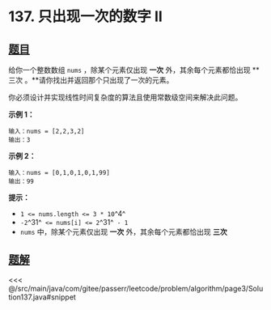 # 137. 只出现一次的数字 II

## [题目](https://leetcode.cn/problems/single-number-ii/)
给你一个整数数组 `nums` ，除某个元素仅出现 **一次** 外，其余每个元素都恰出现 **三次 。**请你找出并返回那个只出现了一次的元素。

你必须设计并实现线性时间复杂度的算法且使用常数级空间来解决此问题。

**示例 1：**

```
输入：nums = [2,2,3,2]
输出：3
```

**示例 2：**

```
输入：nums = [0,1,0,1,0,1,99]
输出：99
```

**提示：**

* `1 <= nums.length <= 3 * 10`^4^
* `-2`^31^` <= nums[i] <= 2`^31^` - 1`
* `nums` 中，除某个元素仅出现 **一次** 外，其余每个元素都恰出现 **三次**


## [题解](https://github.com/PasseRR/JavaLeetCode/blob/master/src/main/java/com/gitee/passerr/leetcode/problem/algorithm/page3/Solution137.java)

<<< @/src/main/java/com/gitee/passerr/leetcode/problem/algorithm/page3/Solution137.java#snippet
